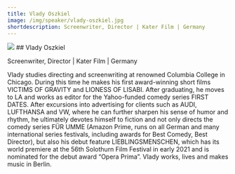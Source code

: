 ```yaml
---
title: Vlady Oszkiel
image: /img/speaker/vlady-oszkiel.jpg
shortdescription: Screenwriter, Director | Kater Film | Germany
---
```

<img src="/img/speaker/vlady-oszkiel.jpg">
## Vlady Oszkiel

Screenwriter, Director | Kater Film | Germany

Vlady studies directing and screenwriting at renowned Columbia College in Chicago. During this time he makes his first award-winning short films VICTIMS OF GRAVITY and LIONESS OF LISABI. After graduating, he moves to LA and works as editor for the Yahoo-funded comedy series FIRST DATES. After excursions into advertising for clients such as AUDI, LUFTHANSA and VW, where he can further sharpen his sense of humor and rhythm, he ultimately devotes himself to fiction and not only directs the comedy series FÜR UMME (Amazon Prime, runs on all German and many international series festivals, including awards for Best Comedy, Best Director), but also his debut feature LIEBLINGSMENSCHEN, which has its world premiere at the 56th Solothurn Film Festival in early 2021 and is nominated for the debut award “Opera Prima”. Vlady works, lives and makes music in Berlin.
